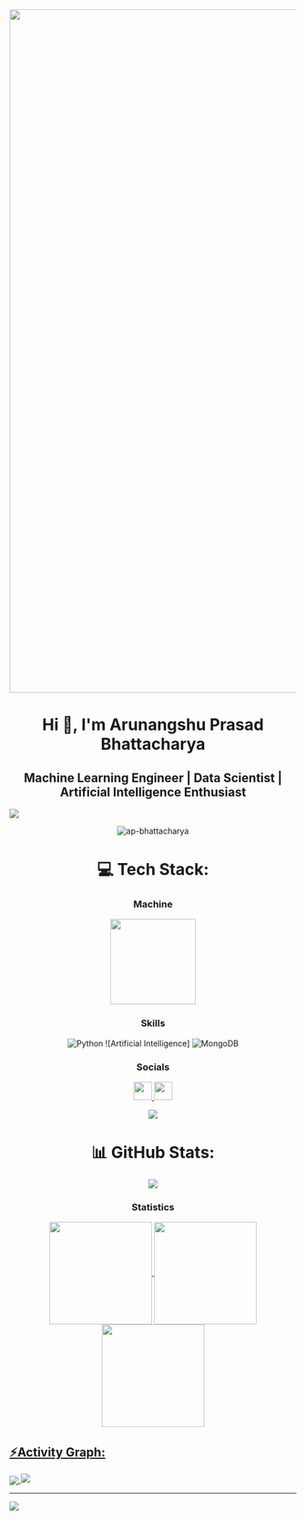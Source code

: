 

<img src="https://media.licdn.com/dms/image/D5616AQGgZfBiYkf0fA/profile-displaybackgroundimage-shrink_350_1400/0/1712568157719?e=1719446400&v=beta&t=Zu2Uy70IVfqKfaXPIUZCm-Y0H-7YclBakF9PgWa6OHk" width="1200">
 
<h1 align="center">Hi 👋, I'm Arunangshu Prasad Bhattacharya</h1>
<h2 align="center">Machine Learning Engineer | Data Scientist | Artificial Intelligence Enthusiast</h2>
<img src="https://user-images.githubusercontent.com/73097560/115834477-dbab4500-a447-11eb-908a-139a6edaec5c.gif">

<div align="center">

<p align="center"> 
	<img src="https://komarev.com/ghpvc/?username=ap-bhattacharya&label=Profile%20views&color=0e75b6&style=plastic" alt="ap-bhattacharya" /> 
</p>

# 💻 Tech Stack:

<h3 align="center">Machine</h3>

<div align="center">
 
<img src="https://in-media.apjonlinecdn.com/catalog/product/cache/74c1057f7991b4edb2bc7bdaa94de933/c/0/c07990976_1_1.png"  height="150"> 

 </div>

 <h3 align="center">Skills</h3>
 
 ![Python](https://img.shields.io/badge/python-3670A0?style=plastic&logo=python&logoColor=ffdd54)  ![Artificial Intelligence] ![MongoDB](https://img.shields.io/badge/MongoDB-%234ea94b.svg?style=plastic&logo=mongodb&logoColor=white) 

 </div>

<div align="center">
  
### Socials
<p align="center">
                      <a href="https://www.github.com/ap-bhattacharya" target="_blank" rel="noreferrer">
                    <picture>
                    <source media="(prefers-color-scheme: dark)" srcset="https://raw.githubusercontent.com/danielcranney/readme-generator/main/public/icons/socials/github-dark.svg" />
                    <source media="(prefers-color-scheme: light)" srcset="https://raw.githubusercontent.com/danielcranney/readme-generator/main/public/icons/socials/github.svg" />
                    <img src="https://raw.githubusercontent.com/danielcranney/readme-generator/main/public/icons/socials/github.svg" width="32" height="32" />
                    </picture>
                    </a>
                      <a href="https://www.linkedin.com/in/ap-bhattacharya" target="_blank" rel="noreferrer">
                    <picture>
                    <source media="(prefers-color-scheme: dark)" srcset="https://raw.githubusercontent.com/danielcranney/readme-generator/main/public/icons/socials/linkedin-dark.svg" />
                    <source media="(prefers-color-scheme: light)" srcset="https://raw.githubusercontent.com/danielcranney/readme-generator/main/public/icons/socials/linkedin.svg" />
                    <img src="https://raw.githubusercontent.com/danielcranney/readme-generator/main/public/icons/socials/linkedin.svg" width="32" height="32" />
                    </picture>
                    </a></p>
                    </div>



<div align="center">

<img src="https://user-images.githubusercontent.com/73097560/115834477-dbab4500-a447-11eb-908a-139a6edaec5c.gif">
  
# 📊 GitHub Stats:


  
![](https://github-readme-streak-stats.herokuapp.com/?user=ap-bhattacharya&theme=dark&hide_border=false)

</div>

<h3 align="center">Statistics</h3>
<div align="center">
<a href="https://github.com/ap-bhattacharya">

<img align="center" src="http://github-profile-summary-cards.vercel.app/api/cards/repos-per-language?username=ap-bhattacharya&theme=2077" height="180em" />
<img align="center" src="http://github-profile-summary-cards.vercel.app/api/cards/productive-time?username=ap-bhattacharya&theme=2077" height="180em" />
<img align="center" src="http://github-profile-summary-cards.vercel.app/api/cards/profile-details?username=ap-bhattacharya&theme=2077" height="180em" />
</div>


<h2 align="left">⚡Activity Graph:</h2>
<img align="center" src="https://github-readme-activity-graph.vercel.app/graph?username=ap-bhattacharya&theme=nightowl"/>
<img src="https://user-images.githubusercontent.com/73097560/115834477-dbab4500-a447-11eb-908a-139a6edaec5c.gif">

---
[![](https://visitcount.itsvg.in/api?id=ap-bhattacharya&icon=5&color=12)](https://visitcount.itsvg.in)

<!-- Proudly created with GPRM ( https://gprm.itsvg.in ) -->
